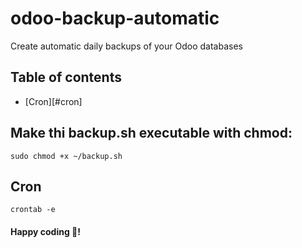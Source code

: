 # odoo-backup-automatic
Create automatic daily backups of your Odoo databases

## Table of contents
  - [Cron][#cron]
## Make thi backup.sh executable with chmod:
``sudo chmod +x ~/backup.sh``

## Cron
``crontab -e``

#### Happy coding 🎉!
